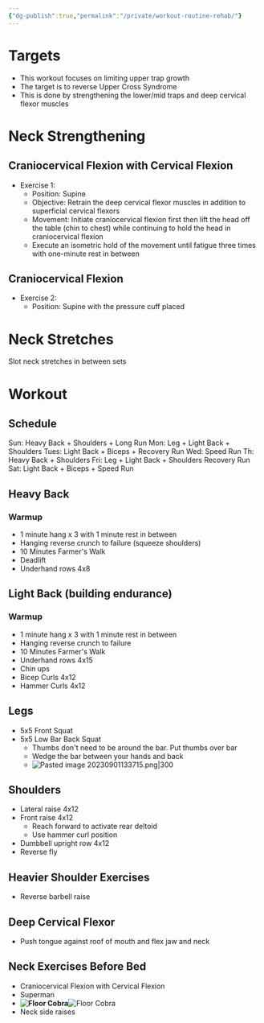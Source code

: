 ```yaml
---
{"dg-publish":true,"permalink":"/private/workout-routine-rehab/"}
---
```


# Targets
- This workout focuses on limiting upper trap growth
- The target is to reverse Upper Cross Syndrome
- This is done by strengthening the lower/mid traps and deep cervical flexor muscles



# Neck Strengthening

## Craniocervical Flexion with Cervical Flexion
- Exercise 1: 
	- Position: Supine
	- Objective: Retrain the deep cervical flexor muscles in addition to superficial cervical flexors
	- Movement: Initiate craniocervical flexion first then lift the head off the table (chin to chest) while continuing to hold the head in craniocervical flexion
	- Execute an isometric hold of the movement until fatigue three times with one-minute rest in between

## Craniocervical Flexion

- Exercise 2:
	- Position: Supine with the pressure cuff placed

# Neck Stretches
Slot neck stretches in between sets

# Workout
## Schedule
Sun:  Heavy Back + Shoulders + Long Run
Mon: Leg + Light Back + Shoulders
Tues: Light Back + Biceps + Recovery Run
Wed: Speed Run
Th: Heavy Back + Shoulders
Fri: Leg + Light Back + Shoulders Recovery Run
Sat: Light Back + Biceps + Speed Run

## Heavy Back
### Warmup 
- 1 minute hang x 3 with 1 minute rest in between
- Hanging reverse crunch to failure (squeeze shoulders)
- 10 Minutes Farmer's Walk
- Deadlift
- Underhand rows 4x8

## Light Back (building endurance)
### Warmup 
- 1 minute hang x 3 with 1 minute rest in between
- Hanging reverse crunch to failure
- 10 Minutes Farmer's Walk
- Underhand rows 4x15
- Chin ups
- Bicep Curls 4x12
- Hammer Curls 4x12



## Legs
- 5x5 Front Squat
- 5x5 Low Bar Back Squat
	- Thumbs don't need to be around the bar. Put thumbs over bar
	- Wedge the bar between your hands and back
	- ![Pasted image 20230901133715.png|300](/img/user/Private/attachments/Pasted%20image%2020230901133715.png)

## Shoulders
- Lateral raise 4x12
- Front raise 4x12
	- Reach forward to activate rear deltoid
	- Use hammer curl position
- Dumbbell upright row 4x12
- Reverse fly

## Heavier Shoulder Exercises
- Reverse barbell raise 

## Deep Cervical Flexor 
- Push tongue against roof of mouth and flex jaw and neck

## Neck Exercises Before Bed
- Craniocervical Flexion with Cervical Flexion
- Superman
- **![Floor Cobra](https://blog.nasm.org/hs-fs/hubfs/Floor%20Cobra.jpg?width=335&name=Floor%20Cobra.jpg)**![Floor Cobra](https://blog.nasm.org/hs-fs/hubfs/Floor%20Cobra%202.jpg?width=335&name=Floor%20Cobra%202.jpg)
- Neck side raises